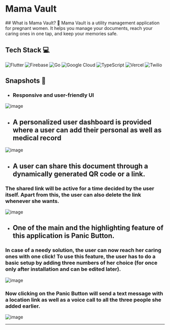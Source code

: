 <h1>Mama Vault</h1>
## What is Mama Vault? 🤔
Mama Vault is a utility management application for pregnant women. It helps you manage your documents, reach your caring ones in one tap, and keep your memories safe.
  
 
## Tech Stack 💻
![Flutter](https://img.shields.io/badge/Flutter-%2302569B.svg?style=for-the-badge&logo=Flutter&logoColor=white) ![Firebase](https://img.shields.io/badge/Firebase-039BE5?style=for-the-badge&logo=Firebase&logoColor=white) ![Go](https://img.shields.io/badge/go-%2300ADD8.svg?style=for-the-badge&logo=go&logoColor=white) ![Google Cloud](https://img.shields.io/badge/GoogleCloud-%234285F4.svg?style=for-the-badge&logo=google-cloud&logoColor=white) ![TypeScript](https://img.shields.io/badge/typescript-%23007ACC.svg?style=for-the-badge&logo=typescript&logoColor=white) ![Vercel](https://img.shields.io/badge/vercel-%23000000.svg?style=for-the-badge&logo=vercel&logoColor=white) ![Twilio](https://img.shields.io/badge/twilio-%23000000.svg?style=for-the-badge&logo=twilio&logoColor=red)


## Snapshots 📸
+ ### Responsive and user-friendly UI

![image](https://user-images.githubusercontent.com/93156825/221395164-c7fedf4e-d107-4b88-b42d-5ab232aedbfc.png)

+ ## A personalized user dashboard is provided where a user can add their personal as well as medical record

![image](https://user-images.githubusercontent.com/93156825/221397175-1f325f26-b80d-4eab-a6f8-253eb8b848ac.png)

+ ## A user can share this document through a dynamically generated QR code or a link.
### The shared link will be active for a time decided by the user itself. Apart from this, the user can also delete the link whenever she wants.

![image](https://user-images.githubusercontent.com/93156825/221397379-a9e695aa-43fa-44a0-be70-8674d3ecb641.png)

+ ## One of the main and the highlighting feature of this application is Panic Button.
### In case of a needy solution, the user can now reach her caring ones with one click! To use this feature, the user has to do a basic setup by adding three numbers of her choice (for once only after installation and can be edited later).

![image](https://user-images.githubusercontent.com/93156825/221397561-6d06af24-b638-4438-ad92-4355b3687b68.png)

### Now clicking on the Panic Button will send a text message with a location link as well as a voice call to all the three people she added earlier.

![image](https://user-images.githubusercontent.com/93156825/221397886-8e7d3ad0-03a8-4689-b270-7a2e4debf3de.png)




--------

